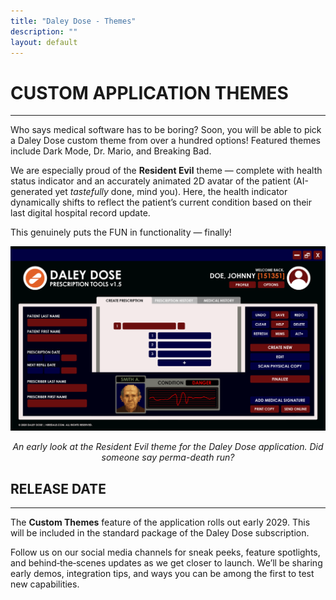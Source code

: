 ```yaml
---
title: "Daley Dose - Themes"
description: ""
layout: default
---
```


# **CUSTOM APPLICATION THEMES**  
---
Who says medical software has to be boring? Soon, you will be able to pick a Daley Dose custom theme from over a hundred options! Featured themes include Dark Mode, Dr. Mario, and Breaking Bad. 

We are especially proud of the **Resident Evil** theme — complete with health status indicator and an accurately animated 2D avatar of the patient (AI-generated yet _tastefully_ done, mind you). Here, the health indicator dynamically shifts to reflect the patient’s current condition based on their last digital hospital record update.

This genuinely puts the FUN in functionality — finally!

![User Interface with a Resident Evil theme](/assets/images/daley-dose-resident-evil.png)
<p style="text-align:center;"><em>An early look at the Resident Evil theme for the Daley Dose application. Did someone say perma-death run?</em></p>

## **RELEASE DATE**
---

The **Custom Themes** feature of the application rolls out early 2029. This will be included in the standard package of the Daley Dose subscription.

Follow us on our social media channels for sneak peeks, feature spotlights, and behind‑the‑scenes updates as we get closer to launch. We’ll be sharing early demos, integration tips, and ways you can be among the first to test new capabilities.
